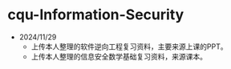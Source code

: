 # cqu-Information-Security
- 2024/11/29
  - 上传本人整理的软件逆向工程复习资料，主要来源上课的PPT。
  - 上传本人整理的信息安全数学基础复习资料，来源课本。
